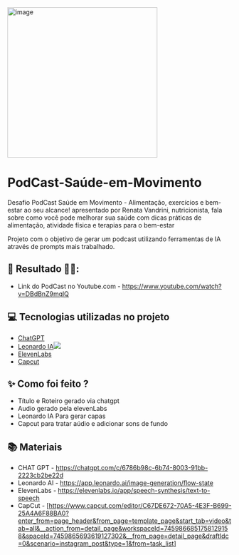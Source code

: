 <img width="337" alt="image" src="https://github.com/user-attachments/assets/7252f09d-c690-4843-96b5-3eb87d60b214" />

# PodCast-Saúde-em-Movimento
Desafio PodCast Saúde em Movimento - Alimentação, exercícios e bem-estar ao seu alcance! apresentado por Renata Vandrini, nutricionista, fala sobre como você pode melhorar sua saúde com dicas práticas de alimentação, atividade física e terapias para o bem-estar

Projeto com o objetivo de gerar um podcast utilizando ferramentas de IA através de prompts mais trabalhado.

## 🚀 Resultado 🎯💪:
- Link do PodCast no Youtube.com - https://www.youtube.com/watch?v=DBdBnZ9mqlQ

## 💻 Tecnologias utilizadas no projeto

- [ChatGPT](https://chat.openai.com/) 
- [Leonardo IA![]([https://github.com/user-attachments/assets/8d60c614-f273-48b2-8123-7a9a332f9d75)](https://leonardo.ai/)
- [ElevenLabs](https://beta.elevenlabs.io/)
- [Capcut](https://www.capcut.com/pt-br/)

## ✨ Como foi feito ?

- Título e Roteiro gerado via chatgpt
- Audio gerado pela elevenLabs
- Leonardo IA Para gerar capas
- Capcut para tratar aúdio e adicionar sons de fundo

## 📚 Materiais

- CHAT GPT - https://chatgpt.com/c/6786b98c-6b74-8003-91bb-2223cb2be22d
- Leonardo AI - https://app.leonardo.ai/image-generation/flow-state
- ElevenLabs - https://elevenlabs.io/app/speech-synthesis/text-to-speech
- CapCut - [https://www.capcut.com/editor/C67DE672-70A5-4E3F-B699-25A4A6F88BA0?enter_from=page_header&from_page=template_page&start_tab=video&tab=all&__action_from=detail_page&workspaceId=7459866851758129158&spaceId=7459865693619127302&__from_page=detail_page&draftIdc=0&scenario=instagram_post&type=1&from=task_list]
